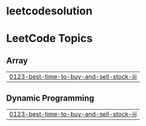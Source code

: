 # leetcodesolution
<!---LeetCode Topics Start-->
# LeetCode Topics
## Array
|  |
| ------- |
| [0123-best-time-to-buy-and-sell-stock-iii](https://github.com/harshguarav/leetcodesolution/tree/master/0123-best-time-to-buy-and-sell-stock-iii) |
## Dynamic Programming
|  |
| ------- |
| [0123-best-time-to-buy-and-sell-stock-iii](https://github.com/harshguarav/leetcodesolution/tree/master/0123-best-time-to-buy-and-sell-stock-iii) |
<!---LeetCode Topics End-->